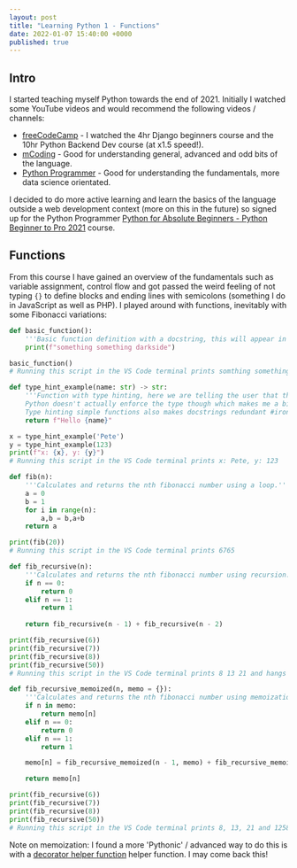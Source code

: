 ```yaml
---
layout: post
title: "Learning Python 1 - Functions"
date: 2022-01-07 15:40:00 +0000
published: true
---
```


## Intro

I started teaching myself Python towards the end of 2021. Initially I watched some YouTube videos and would recommend the following videos / channels:

+ [freeCodeCamp](https://www.youtube.com/c/mCodingWithJamesMurphy/featured) - I watched the 4hr Django beginners course and the 10hr Python Backend Dev course (at x1.5 speed!).
+ [mCoding](https://www.youtube.com/c/mCodingWithJamesMurphy/featured) - Good for understanding general, advanced and odd bits of the language.
+ [Python Programmer](https://www.youtube.com/channel/UC68KSmHePPePCjW4v57VPQg) - Good for understanding the fundamentals, more data science orientated.

I decided to do more active learning and learn the basics of the language outside a web development context (more on this in the future) so signed up for the Python Programmer [Python for Absolute Beginners - Python Beginner to Pro 2021](https://www.udemy.com/course/the-complete-python-programmer-bootcamp/) course.

## Functions

From this course I have gained an overview of the fundamentals such as variable assignment, control flow and got passed the weird feeling of not typing `{}` to define blocks and ending lines with semicolons (something I do in JavaScript as well as PHP). I played around with functions, inevitably with some Fibonacci variations:

```python
def basic_function():
    '''Basic function definition with a docstring, this will appear in the autocompletion description.'''
    print(f"something something darkside")

basic_function()
# Running this script in the VS Code terminal prints somthing something darkside

def type_hint_example(name: str) -> str:
    '''Function with type hinting, here we are telling the user that the name arg is expecting a str and the function returns a string.
    Python doesn't actually enforce the type though which makes me a bit sad. 
    Type hinting simple functions also makes docstrings redundant #irony'''
    return f"Hello {name}"

x = type_hint_example('Pete')
y = type_hint_example(123)
print(f"x: {x}, y: {y}")
# Running this script in the VS Code terminal prints x: Pete, y: 123

def fib(n):
    '''Calculates and returns the nth fibonacci number using a loop.'''
    a = 0
    b = 1
    for i in range(n):
        a,b = b,a+b
    return a

print(fib(20))
# Running this script in the VS Code terminal prints 6765

def fib_recursive(n):
    '''Calculates and returns the nth fibonacci number using recursion.'''
    if n == 0:
        return 0
    elif n == 1:
        return 1
    
    return fib_recursive(n - 1) + fib_recursive(n - 2) 

print(fib_recursive(6))
print(fib_recursive(7))
print(fib_recursive(8))
print(fib_recursive(50))
# Running this script in the VS Code terminal prints 8 13 21 and hangs as recursion can be a memory hog.

def fib_recursive_memoized(n, memo = {}):
    '''Calculates and returns the nth fibonacci number using memoization to improve performance.'''
    if n in memo:
        return memo[n]
    elif n == 0:
        return 0
    elif n == 1:
        return 1

    memo[n] = fib_recursive_memoized(n - 1, memo) + fib_recursive_memoized(n - 2, memo)

    return memo[n]

print(fib_recursive(6))
print(fib_recursive(7))
print(fib_recursive(8))
print(fib_recursive(50))
# Running this script in the VS Code terminal prints 8, 13, 21 and 12586269025 instantly, hoozah.
```

Note on memoization: I found a more 'Pythonic' / advanced way to do this is with a [decorator helper function](https://python-course.eu/advanced-python/memoization-decorators.php) helper function. I may come back this!
